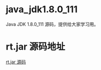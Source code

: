 # java_jdk1.8.0_111
Java JDK 1.8.0_111 源码，提供给大家学习用。

# rt.jar 源码地址
[rt.jar 源码](https://github.com/daiqingliang/rt-source.git)

